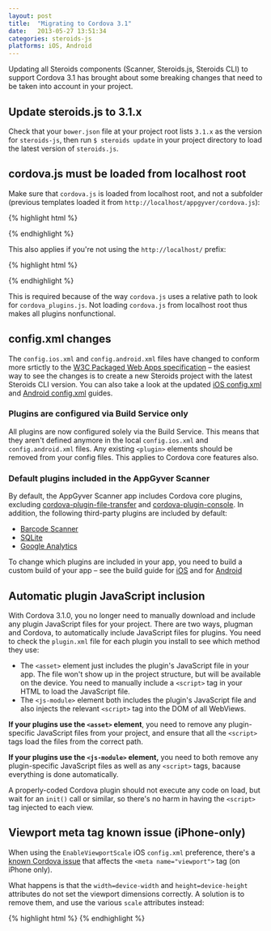```yaml
---
layout: post
title:  "Migrating to Cordova 3.1"
date:   2013-05-27 13:51:34
categories: steroids-js
platforms: iOS, Android
---
```


Updating all Steroids components (Scanner, Steroids.js, Steroids CLI) to support Cordova 3.1 has brought about some breaking changes that need to be taken into account in your project.

## Update steroids.js to 3.1.x

Check that your `bower.json` file at your project root lists `3.1.x` as the version for `steroids-js`, then run `$ steroids update` in your project directory to load the latest version of `steroids.js`.

## cordova.js must be loaded from localhost root

Make sure that `cordova.js` is loaded from localhost root, and not a subfolder (previous templates loaded it from `http://localhost/appgyver/cordova.js`):

{% highlight html %}
<script src="http://localhost/cordova.js"></script>
{% endhighlight %}

This also applies if you're not using the `http://localhost/` prefix:

{% highlight html %}
<script src="/cordova.js"></script>
{% endhighlight %}

This is required because of the way `cordova.js` uses a relative path to look for `cordova_plugins.js`. Not loading `cordova.js` from localhost root thus makes all plugins nonfunctional.

## config.xml changes

The `config.ios.xml` and `config.android.xml` files have changed to conform more srtictly to the [W3C Packaged Web Apps specification](http://www.w3.org/TR/widgets/) – the easiest way to see the changes is to create a new Steroids project with the latest Steroids CLI version. You can also take a look at the updated [iOS config.xml][ios-config-xml] and [Android config.xml][android-config-xml] guides.

### Plugins are configured via Build Service only

All plugins are now configured solely via the Build Service. This means that they aren't defined anymore in the local `config.ios.xml` and `config.android.xml` files. Any existing `<plugin>` elements should be removed from your config files. This applies to Cordova core features also.

### Default plugins included in the AppGyver Scanner
By default, the AppGyver Scanner app includes Cordova core plugins, excluding [cordova-plugin-file-transfer](https://github.com/apache/cordova-plugin-file-transfer) and [cordova-plugin-console](https://github.com/apache/cordova-plugin-console). In addition, the following third-party plugins are included by default:

* [Barcode Scanner](https://github.com/AppGyver/BarcodeScanner.git)
* [SQLite](https://github.com/lite4cordova/Cordova-SQLitePlugin.git)
* [Google Analytics](https://github.com/AppGyver/GAPlugin.git)

To change which plugins are included in your app, you need to build a custom build of your app – see the build guide for [iOS][ios-build-config] and for [Android][android-build-config]

## Automatic plugin JavaScript inclusion

With Cordova 3.1.0, you no longer need to manually download and include any plugin JavaScript files for your project. There are two ways, plugman and Cordova, to automatically include JavaScript files for plugins. You need to check the `plugin.xml` file for each plugin you install to see which method they use:

* The `<asset>` element just includes the plugin's JavaScript file in your app. The file won't show up in the project structure, but will be available on the device. You need to manually include a `<script>` tag in your HTML to load the JavaScript file.
* The `<js-module>` element both includes the plugin's JavaScript file and also injects the relevant `<script>` tag into the DOM of all WebViews.

**If your plugins use the `<asset>` element**, you need to remove any plugin-specific JavaScript files from your project, and ensure that all the `<script>` tags load the files from the correct path.

**If your plugins use the `<js-module>` element,** you need to both remove any plugin-specific JavaScript files as well as any `<script>` tags, bacause everything is done automatically.

A properly-coded Cordova plugin should not execute any code on load, but wait for an `init()` call or similar, so there's no harm in having the `<script>` tag injected to each view.

## Viewport meta tag known issue (iPhone-only)

When using the `EnableViewportScale` iOS `config.xml` preference, there's a [known Cordova issue](https://issues.apache.org/jira/browse/CB-4323) that affects the `<meta name="viewport">` tag (on iPhone only).

What happens is that the `width=device-width` and `height=device-height` attributes do not set the viewport dimensions correctly. A solution is to remove them, and use the various `scale` attributes instead:

{% highlight html %}
<meta name="viewport" content="user-scalable=no, initial-scale=1,
maximum-scale=1, minimum-scale=1, target-densitydpi=device-dpi" />
{% endhighlight %}

[ios-config-xml]: /steroids/guides/project_configuration/config-xml-ios/
[android-config-xml]: /steroids/guides/project_configuration/config-xml-android/
[ios-build-config]: /guides/cloud_services/ios-build-config/
[android-build-config]: /guides/cloud_services/android-build-config/